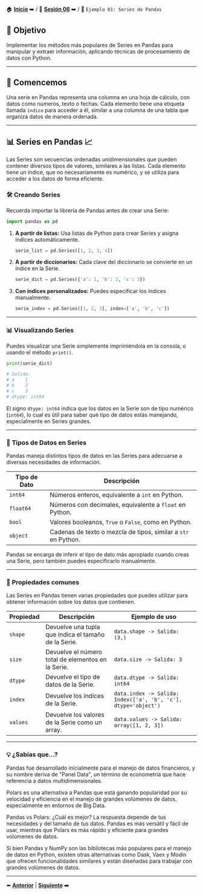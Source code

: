 🏠 [**Inicio**](../../Readme.md) ➡️ / 📖 [**Sesión 06**](../Readme.md) ➡️ / 📝 `Ejemplo 01: Series de Pandas`

## 🎯 Objetivo

Implementar los métodos más populares de Series en Pandas para manipular y extraer información, aplicando técnicas de procesamiento de datos con Python.

---

## 🚀 Comencemos

Una serie en Pandas representa una columna en una hoja de cálculo, con datos como números, texto o fechas. Cada elemento tiene una etiqueta llamada `índice` para acceder a él, similar a una columna de una tabla que organiza datos de manera ordenada.

---

## 📊 **Series en Pandas** 📈

Las Series son secuencias ordenadas unidimensionales que pueden contener diversos tipos de valores, similares a las listas. Cada elemento tiene un índice, que no necesariamente es numérico, y se utiliza para acceder a los datos de forma eficiente.

### 🛠️ **Creando Series**

Recuerda importar la librería de Pandas antes de crear una Serie:

```python
import pandas as pd
```

1. **A partir de listas:** Usa listas de Python para crear Series y asigna índices automáticamente.
   ```python
   serie_list = pd.Series([1, 2, 3, 4])
   ```
2. **A partir de diccionarios:** Cada clave del diccionario se convierte en un índice en la Serie.
   ```python
   serie_dict = pd.Series({'a': 1, 'b': 2, 'c': 3})
   ```

3. **Con índices personalizados:** Puedes especificar los índices manualmente.
   ```python
   serie_index = pd.Series([1, 2, 3], index=['a', 'b', 'c'])
   ```

---

### 📊 **Visualizando Series**

Puedes visualizar una Serie simplemente imprimiéndola en la consola, o usando el método `print()`.

```python
print(serie_dict)

# Salida:
# a    1
# b    2
# c    3
# dtype: int64
```

El signo `dtype: int64` indica que los datos en la Serie son de tipo numérico (`int64`), lo cual es útil para saber qué tipo de datos estás manejando, especialmente en Series grandes.

---


### 📐 **Tipos de Datos en Series**

Pandas maneja distintos tipos de datos en las Series para adecuarse a diversas necesidades de información.

| Tipo de Dato | Descripción                                              |
|--------------|----------------------------------------------------------|
| `int64`      | Números enteros, equivalente a `int` en Python.          |
| `float64`    | Números con decimales, equivalente a `float` en Python.  |
| `bool`       | Valores booleanos, `True` o `False`, como en Python.     |
| `object`     | Cadenas de texto o mezcla de tipos, similar a `str` en Python. |


Pandas se encarga de inferir el tipo de dato más apropiado cuando creas una Serie, pero también puedes especificarlo manualmente.

---


### 📐 **Propiedades comunes**

Las Series en Pandas tienen varias propiedades que puedes utilizar para obtener información sobre los datos que contienen.

| Propiedad | Descripción                                              | Ejemplo de uso             |
|-----------|----------------------------------------------------------|----------------------------|
| `shape`   | Devuelve una tupla que indica el tamaño de la Serie.     | `data.shape -> Salida: (3,)`       |
| `size`    | Devuelve el número total de elementos en la Serie.       | `data.size -> Salida: 3`           |
| `dtype`   | Devuelve el tipo de datos de la Serie.                   | `data.dtype -> Salida: int64`      |
| `index`   | Devuelve los índices de la Serie.                        | `data.index -> Salida: Index(['a', 'b', 'c'], dtype='object')` |
| `values`  | Devuelve los valores de la Serie como un array.          | `data.values -> Salida: array([1, 2, 3])` |

---

### 💡 **¿Sabías que...?**

Pandas fue desarrollado inicialmente para el manejo de datos financieros, y su nombre deriva de "Panel Data", un término de econometría que hace referencia a datos multidimensionales.

Polars es una alternativa a Pandas que está ganando popularidad por su velocidad y eficiencia en el manejo de grandes volúmenes de datos, especialmente en entornos de Big Data.

Pandas vs Polars: ¿Cuál es mejor? La respuesta depende de tus necesidades y del tamaño de tus datos. Pandas es más versátil y fácil de usar, mientras que Polars es más rápido y eficiente para grandes volúmenes de datos.

Si bien Pandas y NumPy son las bibliotecas más populares para el manejo de datos en Python, existen otras alternativas como Dask, Vaex y Modin que ofrecen funcionalidades similares y están diseñadas para trabajar con grandes volúmenes de datos.

---

⬅️ [**Anterior**](../Readme.md) | [**Siguiente**](../Ejemplo-02/Readme.md) ➡️

